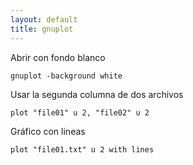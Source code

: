```yaml
---
layout: default
title: gnuplot
---
```

Abrir con fondo blanco

    gnuplot -background white

Usar la segunda columna de dos archivos

    plot "file01" u 2, "file02" u 2

Gráfico con lineas

    plot "file01.txt" u 2 with lines
